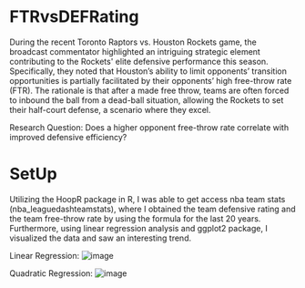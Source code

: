 # FTRvsDEFRating

During the recent Toronto Raptors vs. Houston Rockets game, the broadcast commentator highlighted an intriguing strategic element contributing to the Rockets' elite defensive performance this season. Specifically, they noted that Houston’s ability to limit opponents’ transition opportunities is partially facilitated by their opponents’ high free-throw rate (FTR). The rationale is that after a made free throw, teams are often forced to inbound the ball from a dead-ball situation, allowing the Rockets to set their half-court defense, a scenario where they excel. 

Research Question: Does a higher opponent free-throw rate correlate with improved defensive efficiency?


# SetUp

Utilizing the HoopR package in R, I was able to get access nba team stats (nba_leaguedashteamstats), where I obtained the team defensive rating and the team free-throw rate by using the formula
for the last 20 years. Furthermore, using linear regression analysis and ggplot2 package, I visualized the data and saw an interesting trend. 

Linear Regression:
![image](https://github.com/user-attachments/assets/a66b7754-54ad-4bea-abd4-bb77140530e4)

Quadratic Regression:
![image](https://github.com/user-attachments/assets/5c77682a-f6a8-4a1f-9b8d-447f6127eb0d)
